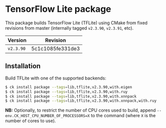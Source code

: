 # TensorFlow Lite package

This package builds TensorFlow Lite (TFLite) using CMake from fixed revisions from master (internally tagged `v2.3.90`, `v2.3.91`, etc).

| Version | Revision |
|-|-|
| `v2.3.90` | 5c1c1085fe331de3 |


## Installation

Build TFLite with one of the supported backends:

```bash
$ ck install package --tags=lib,tflite,v2.3.90,with.eigen
$ ck install package --tags=lib,tflite,v2.3.90,with.ruy
$ ck install package --tags=lib,tflite,v2.3.90,with.xnnpack
$ ck install package --tags=lib,tflite,v2.3.90,with.xnnpack,with.ruy
```

**NB:** Optionally, to restrict the number of CPU cores used to build, append
`--env.CK_HOST_CPU_NUMBER_OF_PROCESSORS=X` to the command (where `X` is the
number of cores to use).
